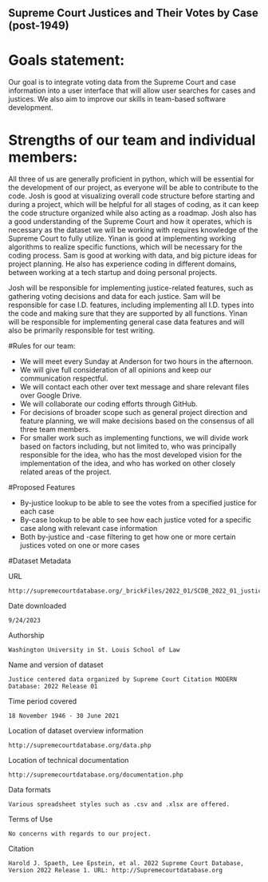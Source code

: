 ﻿## Supreme Court Justices and Their Votes by Case (post-1949)



# Goals statement:

Our goal is to integrate voting data from the Supreme Court and case information into a user interface that will allow user searches for cases and justices. 
We also aim to improve our skills in team-based software development.


# Strengths of our team and individual members:

All three of us are generally proficient in python, which will be essential for the development of our project, as everyone will be able to contribute to the code. 
Josh is good at visualizing overall code structure before starting and during a project, which will be helpful for all stages of coding, 
as it can keep the code structure organized while also acting as a roadmap. 
Josh also has a good understanding of the Supreme Court and how it operates, which is necessary as the dataset we will be working with requires 
knowledge of the Supreme Court to fully utilize. 
Yinan is good at implementing working algorithms to realize specific functions, which will be necessary for the coding process. 
Sam is good at working with data, and big picture ideas for project planning. 
He also has experience coding in different domains, between working at a tech startup and doing personal projects.

Josh will be responsible for implementing justice-related features, such as gathering voting decisions and data for each justice.
Sam will be responsible for case I.D. features, including implementing all I.D. types into the code and making sure that they are supported by all functions.
Yinan will be responsible for implementing general case data features and will also be primarily responsible for test writing.




#Rules for our team:
* We will meet every Sunday at Anderson for two hours in the afternoon. 
* We will give full consideration of all opinions and keep our communication respectful.
* We will contact each other over text message and share relevant files over Google Drive.
* We will collaborate our coding efforts through GitHub.
* For decisions of broader scope such as general project direction and feature planning, we will make decisions based on the consensus of all three team members.
* For smaller work such as implementing functions, we will divide work based on factors including, but not limited to, who was principally responsible for the idea, who has the most developed vision for the implementation of the idea, and who has worked on other closely related areas of the project.


#Proposed Features
* By-justice lookup to be able to see the votes from a specified justice for each case
* By-case lookup to be able to see how each justice voted for a specific case along with relevant case information
* Both by-justice and -case filtering to get how one or more certain justices voted on one or more cases


#Dataset Metadata


URL


	http://supremecourtdatabase.org/_brickFiles/2022_01/SCDB_2022_01_justiceCentered_Citation.xlsx.zip




Date downloaded

	9/24/2023

Authorship

	Washington University in St. Louis School of Law

Name and version of dataset

	Justice centered data organized by Supreme Court Citation MODERN Database: 2022 Release 01

Time period covered

	18 November 1946 - 30 June 2021

Location of dataset overview information

	http://supremecourtdatabase.org/data.php
	
Location of technical documentation

	http://supremecourtdatabase.org/documentation.php

Data formats

	Various spreadsheet styles such as .csv and .xlsx are offered.

Terms of Use

	No concerns with regards to our project.
	
Citation

	Harold J. Spaeth, Lee Epstein, et al. 2022 Supreme Court Database, Version 2022 Release 1. URL: http://Supremecourtdatabase.org